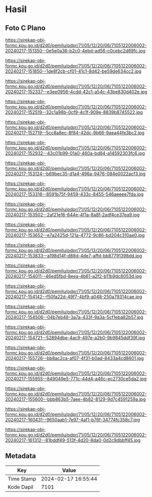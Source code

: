 # Hasil

## Foto C Plano

https://sirekap-obj-formc.kpu.go.id/d2d0/pemilu/pdpr/71/05/12/20/06/7105122006002-20240217-151350--0e5e0a36-b2c0-4ebd-ad56-c0cebc2d69fc.jpg

https://sirekap-obj-formc.kpu.go.id/d2d0/pemilu/pdpr/71/05/12/20/06/7105122006002-20240217-151850--1de8f2cb-cf01-41c1-8d42-be59de634cc2.jpg

https://sirekap-obj-formc.kpu.go.id/d2d0/pemilu/pdpr/71/05/12/20/06/7105122006002-20240217-152337--e3ee0956-4cdd-42c1-a54c-43be830d402e.jpg

https://sirekap-obj-formc.kpu.go.id/d2d0/pemilu/pdpr/71/05/12/20/06/7105122006002-20240217-152519--32c1a98b-0cf9-4c1f-909e-8839b8745522.jpg

https://sirekap-obj-formc.kpu.go.id/d2d0/pemilu/pdpr/71/05/12/20/06/7105122006002-20240217-152719--5cc8a8ec-8f84-42dc-9b66-9aea44fe3bc2.jpg

https://sirekap-obj-formc.kpu.go.id/d2d0/pemilu/pdpr/71/05/12/20/06/7105122006002-20240217-152932--43c01b99-01a0-460a-bd84-a14592303fc6.jpg

https://sirekap-obj-formc.kpu.go.id/d2d0/pemilu/pdpr/71/05/12/20/06/7105122006002-20240217-153124--b69bec35-d1a4-496a-9476-084e0022acf3.jpg

https://sirekap-obj-formc.kpu.go.id/d2d0/pemilu/pdpr/71/05/12/20/06/7105122006002-20240217-153316--8591b75f-9459-433c-8455-546aeeee7fda.jpg

https://sirekap-obj-formc.kpu.go.id/d2d0/pemilu/pdpr/71/05/12/20/06/7105122006002-20240217-153502--2af21e16-644e-4f1a-8a8f-2adf4ce37ea9.jpg

https://sirekap-obj-formc.kpu.go.id/d2d0/pemilu/pdpr/71/05/12/20/06/7105122006002-20240217-153652--e7a2425d-121a-4772-9c86-bd204c310ae0.jpg

https://sirekap-obj-formc.kpu.go.id/d2d0/pemilu/pdpr/71/05/12/20/06/7105122006002-20240217-153833--a198d14f-d88d-4de7-affd-bb87791398dd.jpg

https://sirekap-obj-formc.kpu.go.id/d2d0/pemilu/pdpr/71/05/12/20/06/7105122006002-20240217-154011--46ed5fbd-8eea-4b61-a2f2-b11b9dc8053d.jpg

https://sirekap-obj-formc.kpu.go.id/d2d0/pemilu/pdpr/71/05/12/20/06/7105122006002-20240217-154142--f50fa22d-49f7-4bf9-a048-250a79314cae.jpg

https://sirekap-obj-formc.kpu.go.id/d2d0/pemilu/pdpr/71/05/12/20/06/7105122006002-20240217-154506--04b7eb48-3a7a-433f-9a3a-5cf1eba82b57.jpg

https://sirekap-obj-formc.kpu.go.id/d2d0/pemilu/pdpr/71/05/12/20/06/7105122006002-20240217-154721--52894dbe-4ac9-497e-a2b0-9b9845ddf39f.jpg

https://sirekap-obj-formc.kpu.go.id/d2d0/pemilu/pdpr/71/05/12/20/06/7105122006002-20240217-155726--bb8ac2ca-af07-4f31-b0ad-8433a4cd8601.jpg

https://sirekap-obj-formc.kpu.go.id/d2d0/pemilu/pdpr/71/05/12/20/06/7105122006002-20240217-155955--849049e5-771c-44d4-a46c-ec2730ce5da2.jpg

https://sirekap-obj-formc.kpu.go.id/d2d0/pemilu/pdpr/71/05/12/20/06/7105122006002-20240217-155600--bbb863b5-7aee-4b82-8129-9d7c4591259a.jpg

https://sirekap-obj-formc.kpu.go.id/d2d0/pemilu/pdpr/71/05/12/20/06/7105122006002-20240217-160431--9650aab1-7e97-4af1-b76f-34774fc358c7.jpg

https://sirekap-obj-formc.kpu.go.id/d2d0/pemilu/pdpr/71/05/12/20/06/7105122006002-20240217-161312--81bddf49-513f-4d20-8da0-0d2c9dbbff45.jpg


## Metadata

| Key        | Value               |
| ---------- | ------------------- |
| Time Stamp | 2024-02-17 16:55:44 |
| Kode Dapil | 7101                |



